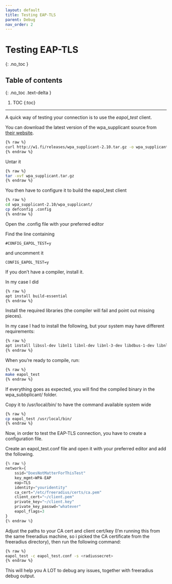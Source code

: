 ```yaml
---
layout: default
title: Testing EAP-TLS
parent: Debug
nav_order: 2
---
```


# Testing EAP-TLS
{: .no_toc }

## Table of contents
{: .no_toc .text-delta }

1. TOC
{:toc}

---

A quick way of testing your connection is to use the _eapol_test_ client.

You can download the latest version of the wpa_supplicant source from [their website](http://w1.fi/wpa_supplicant/).

```sh
{% raw %}
curl http://w1.fi/releases/wpa_supplicant-2.10.tar.gz -o wpa_supplicant.tar.gz
{% endraw %}
```

Untar it
```sh
{% raw %}
tar -xvf wpa_supplicant.tar.gz 
{% endraw %}
```

You then have to configure it to build the eapol_test client
```sh
{% raw %}
cd wpa_supplicant-2.10/wpa_supplicant/
cp defconfig .config
{% endraw %}
```

Open the .config file with your preferred editor

Find the line containing

`#CONFIG_EAPOL_TEST=y`

and uncomment it

`CONFIG_EAPOL_TEST=y`

If you don’t have a compiler, install it.

In my case I did

```sh
{% raw %}
apt install build-essential
{% endraw %}
```

Install the required libraries (the compiler will fail and point out missing pieces).

In my case I had to install the following, but your system may have different requirements:

```sh
{% raw %}
apt install libssl-dev libnl1 libnl-dev libnl-3-dev libdbus-1-dev libnl-genl-3-dev libnl-route-3-dev
{% endraw %}
```

When you’re ready to compile, run:

```sh
{% raw %}
make eapol_test
{% endraw %}
```

If everything goes as expected, you will find the compiled binary in the wpa_subbplicant/ folder.

Copy it to /usr/local/bin/ to have the command available system wide

```sh
{% raw %}
cp eapol_test /usr/local/bin/
{% endraw %}
```

Now, in order to test the EAP-TLS connection, you have to create a configuration file.

Create an eapol_test.conf file and open it with your preferred editor and add the following.

```js
{% raw %}
network={
    ssid="DoesNotMatterForThisTest"
    key_mgmt=WPA-EAP
    eap=TLS
    identity="youridentity"
    ca_cert="/etc/freeradius/certs/ca.pem"
    client_cert="~/client.pem"
    private_key="~/client.key"
    private_key_passwd="whatever"
    eapol_flags=3
}
{% endraw %}
```
Adjust the paths to your CA cert and client cert/key (I’m running this from the same freeradius machine, so i picked the CA certificate from the freeradius directory), then run the following command:

```sh
{% raw %}
eapol_test -c eapol_test.conf -s <radiussecret>
{% endraw %}
```

This will help you A LOT to debug any issues, together with freeradius debug output.

